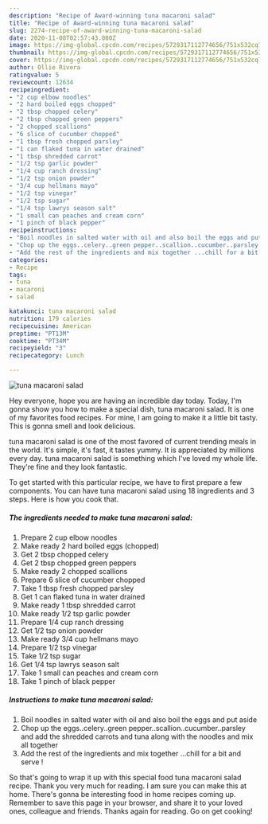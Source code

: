 ```yaml
---
description: "Recipe of Award-winning tuna macaroni salad"
title: "Recipe of Award-winning tuna macaroni salad"
slug: 2274-recipe-of-award-winning-tuna-macaroni-salad
date: 2020-11-08T02:57:43.080Z
image: https://img-global.cpcdn.com/recipes/5729317112774656/751x532cq70/tuna-macaroni-salad-recipe-main-photo.jpg
thumbnail: https://img-global.cpcdn.com/recipes/5729317112774656/751x532cq70/tuna-macaroni-salad-recipe-main-photo.jpg
cover: https://img-global.cpcdn.com/recipes/5729317112774656/751x532cq70/tuna-macaroni-salad-recipe-main-photo.jpg
author: Ollie Rivera
ratingvalue: 5
reviewcount: 12634
recipeingredient:
- "2 cup elbow noodles"
- "2 hard boiled eggs chopped"
- "2 tbsp chopped celery"
- "2 tbsp chopped green peppers"
- "2 chopped scallions"
- "6 slice of cucumber chopped"
- "1 tbsp fresh chopped parsley"
- "1 can flaked tuna in water drained"
- "1 tbsp shredded carrot"
- "1/2 tsp garlic powder"
- "1/4 cup ranch dressing"
- "1/2 tsp onion powder"
- "3/4 cup hellmans mayo"
- "1/2 tsp vinegar"
- "1/2 tsp sugar"
- "1/4 tsp lawrys season salt"
- "1 small can peaches and cream corn"
- "1 pinch of black pepper"
recipeinstructions:
- "Boil noodles in salted water with oil and also boil the eggs and put aside"
- "Chop up the eggs..celery..green pepper..scallion..cucumber..parsley and add the shredded carrots and tuna along with the noodles and mix all together"
- "Add the rest of the ingredients and mix together ...chill for a bit and serve !"
categories:
- Recipe
tags:
- tuna
- macaroni
- salad

katakunci: tuna macaroni salad 
nutrition: 179 calories
recipecuisine: American
preptime: "PT13M"
cooktime: "PT34M"
recipeyield: "3"
recipecategory: Lunch

---
```



![tuna macaroni salad](https://img-global.cpcdn.com/recipes/5729317112774656/751x532cq70/tuna-macaroni-salad-recipe-main-photo.jpg)

Hey everyone, hope you are having an incredible day today. Today, I'm gonna show you how to make a special dish, tuna macaroni salad. It is one of my favorites food recipes. For mine, I am going to make it a little bit tasty. This is gonna smell and look delicious.

tuna macaroni salad is one of the most favored of current trending meals in the world. It's simple, it's fast, it tastes yummy. It is appreciated by millions every day. tuna macaroni salad is something which I've loved my whole life. They're fine and they look fantastic.




To get started with this particular recipe, we have to first prepare a few components. You can have tuna macaroni salad using 18 ingredients and 3 steps. Here is how you cook that.

<!--inarticleads1-->

##### The ingredients needed to make tuna macaroni salad:

1. Prepare 2 cup elbow noodles
1. Make ready 2 hard boiled eggs (chopped)
1. Get 2 tbsp chopped celery
1. Get 2 tbsp chopped green peppers
1. Make ready 2 chopped scallions
1. Prepare 6 slice of cucumber chopped
1. Take 1 tbsp fresh chopped parsley
1. Get 1 can flaked tuna in water drained
1. Make ready 1 tbsp shredded carrot
1. Make ready 1/2 tsp garlic powder
1. Prepare 1/4 cup ranch dressing
1. Get 1/2 tsp onion powder
1. Make ready 3/4 cup hellmans mayo
1. Prepare 1/2 tsp vinegar
1. Take 1/2 tsp sugar
1. Get 1/4 tsp lawrys season salt
1. Take 1 small can peaches and cream corn
1. Take 1 pinch of black pepper




<!--inarticleads2-->

##### Instructions to make tuna macaroni salad:

1. Boil noodles in salted water with oil and also boil the eggs and put aside
1. Chop up the eggs..celery..green pepper..scallion..cucumber..parsley and add the shredded carrots and tuna along with the noodles and mix all together
1. Add the rest of the ingredients and mix together ...chill for a bit and serve !




So that's going to wrap it up with this special food tuna macaroni salad recipe. Thank you very much for reading. I am sure you can make this at home. There's gonna be interesting food in home recipes coming up. Remember to save this page in your browser, and share it to your loved ones, colleague and friends. Thanks again for reading. Go on get cooking!
